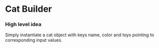 # Cat Builder

### High level idea

Simply instantiate a cat object with keys name, color and toys pointing to corresponding input values.  